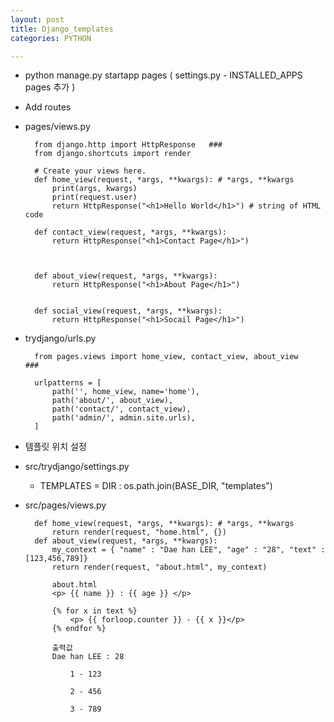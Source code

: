 ```yaml
---
layout: post
title: Django_templates
categories: PYTHON

---
```


* python manage.py startapp pages    ( settings.py - INSTALLED_APPS pages 추가 )
* Add routes

* pages/views.py

        from django.http import HttpResponse   ###
        from django.shortcuts import render

        # Create your views here.
        def home_view(request, *args, **kwargs): # *args, **kwargs
            print(args, kwargs)
            print(request.user)
            return HttpResponse("<h1>Hello World</h1>") # string of HTML code

        def contact_view(request, *args, **kwargs):
            return HttpResponse("<h1>Contact Page</h1>")



        def about_view(request, *args, **kwargs):
            return HttpResponse("<h1>About Page</h1>")


        def social_view(request, *args, **kwargs):
            return HttpResponse("<h1>Socail Page</h1>")
            
            
* trydjango/urls.py


        from pages.views import home_view, contact_view, about_view    ###

        urlpatterns = [
            path('', home_view, name='home'),
            path('about/', about_view),
            path('contact/', contact_view),
            path('admin/', admin.site.urls),
        ]


* 템플릿 위치 설정
* src/trydjango/settings.py
  * TEMPLATES = DIR : os.path.join(BASE_DIR, "templates")

* src/pages/views.py


        def home_view(request, *args, **kwargs): # *args, **kwargs
            return render(request, "home.html", {})
        def about_view(request, *args, **kwargs):
            my_context = { "name" : "Dae han LEE", "age" : "28", "text" : [123,456,789]}
            return render(request, "about.html", my_context)
            
            about.html 
            <p> {{ name }} : {{ age }} </p>
            
            {% for x in text %}
                <p> {{ forloop.counter }} - {{ x }}</p>
            {% endfor %}

            출력값
            Dae han LEE : 28

                1 - 123

                2 - 456

                3 - 789

